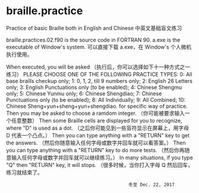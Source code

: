 # braille.practice
Practice of basic Braille both in English and Chinese
中英文基础盲文练习

braille.practices.02.f90 is the source code in FORTRAN 90. 
a.exe is the executable of Window's system.
可以直接下载 a.exe，在 Window's 个人微机执行使用。

When executed, you will be asked 
（执行后，你可以选择如下十一种方式之一练习）
     PLEASE CHOOSE ONE OF THE FOLLOWING PRACTICE TYPES:
     0:  All base braills checkup only;
     1:  0, 1, 2, till 9 numbers only;
     2:  English 26 Letters only;
     3:  English Punctuations only (to be enabled);
     4:  Chinese Shengmu only;
     5:  Chinese Yunmu only;
     6:  Chinese Shengdiao;
     7:  Chinese Punctuations only (to be enabled);
     8:  All Individually;
     9:  All Combined;
     10: Chinese Sheng+yun+sheng+yun+shengdiao.
for specific way of practice. 
Then you may be asked to choose a ramdom integer.
（你可能被要求输入一个任意整数） 
Then some Braille cells are displayed for you to recognize, 
                        where "D" is used as a dot. 
（之后你可能见到一些盲符显示在屏幕上，用字母 D 代表一个凸点。）
Then you can type anything with a "RETURN" key to get the answers.
（然后你随意输入任何字母或数字并回车就可以看答案。）
Then you can type anything with a "RETURN" key to do more tests.
（然后你再随意输入任何字母或数字并回车就可以继续练习。）
In many situations, if you type "Q" then "RETURN" key, it will stops.
（很多时候，当你打入字母 Q 然后回车，练习就结束了。



                                                  冬至 Dec. 22, 2017
